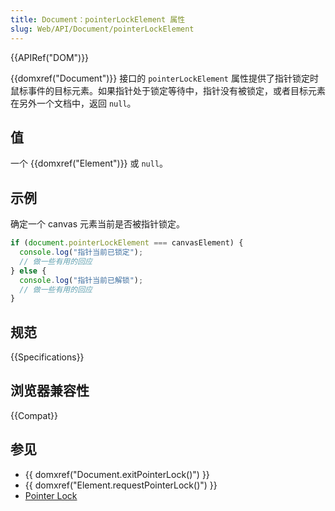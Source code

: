 ```yaml
---
title: Document：pointerLockElement 属性
slug: Web/API/Document/pointerLockElement
---
```


{{APIRef("DOM")}}

{{domxref("Document")}} 接口的 `pointerLockElement` 属性提供了指针锁定时鼠标事件的目标元素。如果指针处于锁定等待中，指针没有被锁定，或者目标元素在另外一个文档中，返回 `null`。

## 值

一个 {{domxref("Element")}} 或 `null`。

## 示例

确定一个 canvas 元素当前是否被指针锁定。

```js
if (document.pointerLockElement === canvasElement) {
  console.log("指针当前已锁定");
  // 做一些有用的回应
} else {
  console.log("指针当前已解锁");
  // 做一些有用的回应
}
```

## 规范

{{Specifications}}

## 浏览器兼容性

{{Compat}}

## 参见

- {{ domxref("Document.exitPointerLock()") }}
- {{ domxref("Element.requestPointerLock()") }}
- [Pointer Lock](/zh-CN/docs/Web/API/Pointer_Lock_API)
